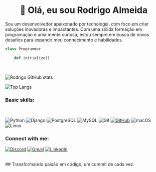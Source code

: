 <h1 align="center">
	👋 Olá, eu sou Rodrigo Almeida </h1>


Sou um desenvolvedor apaixonado por tecnologia, com foco em criar soluções inovadoras e impactantes. Com uma sólida formação em programação e uma mente curiosa, estou sempre em busca de novos desafios para expandir meu conhecimento e habilidades.
 

```python
class Programmer

	def initialize() 
```
<br>

![Rodrigo GitHub stats](https://github-readme-stats.vercel.app/api?username=rodrigodssa&show_icons=true&theme=dark)

![Top Langs](https://github-readme-stats.vercel.app/api/top-langs/?username=rodrigodssa&show_icons=true&theme=dark)

<h3 align="left">Basic skills:</h3>
<div style="display: inline_block"><br>

![Python](https://img.shields.io/badge/python-3670A0?style=for-the-badge&logo=python&logoColor=ffdd54)
![Django](https://img.shields.io/badge/django-%23092E20.svg?style=for-the-badge&logo=django&logoColor=white)
![PostgreSQL](https://img.shields.io/badge/PostgreSQL-000?style=for-the-badge&logo=postgresql)
![MySQL](https://img.shields.io/badge/MySQL-00000F?style=for-the-badge&logo=mysql&logoColor=white)
![Git](https://img.shields.io/badge/GIT-E44C30?style=for-the-badge&logo=git&logoColor=white)
[![GitHub](https://img.shields.io/badge/GitHub-100000?style=for-the-badge&logo=github&logoColor=white)](https://github.com/SEUUSERNAME)
![macOS](https://img.shields.io/badge/mac%20os-000000?style=for-the-badge&logo=macos&logoColor=F0F0F0)
![Linux](https://img.shields.io/badge/Linux-000?style=for-the-badge&logo=linux&logoColor=FCC624)


<p align="left">
    <h3 align="left">Connect with me:</h3>
     
[![Discord](https://img.shields.io/badge/Discord-7289DA?style=for-the-badge&logo=discord&logoColor=white)](https://discord.com/channels/@rodrigo_dvs./)
[![Gmail](https://img.shields.io/badge/Gmail-333333?style=for-the-badge&logo=gmail&logoColor=red)](mailto:rodrigoodvs@gmail.com)
[![LinkedIn](https://img.shields.io/badge/LinkedIn-0077B5?style=for-the-badge&logo=linkedin&logoColor=white)](https://www.linkedin.com/in/rodrigo-dssalmeida/)


</div><br/>
## Transformando paixão em código, um commit de cada vez.


